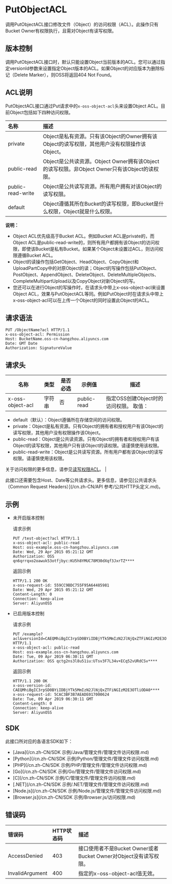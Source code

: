 # PutObjectACL

调用PutObjectACL接口修改文件（Object）的访问权限（ACL）。此操作只有Bucket Owner有权限执行，且需对Object有读写权限。

## 版本控制

调用PutObjectACL接口时，默认只能设置Object当前版本的ACL。您可以通过指定versionId参数来设置指定Object版本的ACL。如果Object的对应版本为删除标记（Delete Marker），则OSS将返回404 Not Found。

## ACL说明

PutObjectACL接口通过Put请求中的`x-oss-object-acl`头来设置Object ACL。目前Object包括如下四种访问权限。

|名称|描述|
|:-|:-|
|private|Object是私有资源。只有该Object的Owner拥有该Object的读写权限，其他用户没有权限操作该Object。|
|public-read|Object是公共读资源。Object Owner拥有该Object的读写权限。非Object Owner只有该Object的读权限。|
|public-read-write|Object是公共读写资源。所有用户拥有对该Object的读写权限。|
|default|Object遵循其所在Bucket的读写权限，即Bucket是什么权限，Object就是什么权限。|

**说明：**

-   Object ACL优先级高于Bucket ACL。例如Bucket ACL是private的，而Object ACL是public-read-write的，则所有用户都拥有该Object的访问权限，即使该Bucket是私有Bucket。如果某个Object未设置过ACL，则访问权限遵循Bucket ACL。
-   Object的读操作包括GetObject、HeadObject、CopyObject和UploadPartCopy中的对原Object的读；Object的写操作包括PutObject、PostObject、AppendObject、DeleteObject、DeleteMultipleObjects、CompleteMultipartUpload以及CopyObject对新Object的写。
-   您还可以在进行Object的写操作时，在请求头中带上x-oss-object-acl来设置Object ACL，效果与PutObjectACL等同。例如PutObject时在请求头中带上x-oss-object-acl可以在上传一个Object的同时设置此Object的ACL。

## 请求语法

```
PUT /ObjectName?acl HTTP/1.1
x-oss-object-acl: Permission
Host: BucketName.oss-cn-hangzhou.aliyuncs.com
Date: GMT Date
Authorization: SignatureValue
```

## 请求头

|名称|类型|是否必选|示例值|描述|
|--|--|----|---|--|
|x-oss-object-acl|字符串|否|public-read|指定OSS创建Object时的访问权限。 取值：

-   default（默认）：Object遵循所在存储空间的访问权限。
-   private：Object是私有资源。只有Object的拥有者和授权用户有该Object的读写权限，其他用户没有权限操作该Object。
-   public-read：Object是公共读资源。只有Object的拥有者和授权用户有该Object的读写权限，其他用户只有该Object的读权限。请谨慎使用该权限。
-   public-read-write：Object是公共读写资源。所有用户都有该Object的读写权限。请谨慎使用该权限。

关于访问权限的更多信息，请参见[读写权限ACL](/cn.zh-CN/开发指南/数据安全/访问控制/读写权限ACL.md)。 |

此接口还需要包含Host、Date等公共请求头。更多信息，请参见[公共请求头（Common Request Headers）](/cn.zh-CN/API 参考/公共HTTP头定义.md)。

## 示例

-   未开启版本控制

    请求示例

    ```
    PUT /test-object?acl HTTP/1.1
    x-oss-object-acl: public-read
    Host: oss-example.oss-cn-hangzhou.aliyuncs.com
    Date: Wed, 29 Apr 2015 05:21:12 GMT
    Authorization: OSS qn6qrrqxo2oawuk53otfjbyc:KU5h8YMUC78M30dXqf3JxrTZ****
    ```

    返回示例

    ```
    HTTP/1.1 200 OK
    x-oss-request-id: 559CC9BDC755F95A64485981
    Date: Wed, 29 Apr 2015 05:21:12 GMT
    Content-Length: 0
    Connection: keep-alive
    Server: AliyunOSS
    ```

-   已启用版本控制

    请求示例

    ```
    PUT /example?acl&versionId=CAEQMhiBgIC3rpSD0BYiIDBjYTk5MmIzN2JlNjQxZTFiNGIzM2E3OTliODA0**** HTTP/1.1
    x-oss-object-acl: public-read
    Host: oss-example.oss-cn-hangzhou.aliyuncs.com
    Date: Tue, 09 Apr 2019 06:30:11 GMT
    Authorization: OSS qctg2ns3l8u51iu:UTsv3F7L34v+ECq52vURdCSv****
    ```

    返回示例

    ```
    HTTP/1.1 200 OK
    x-oss-version-id: CAEQMhiBgIC3rpSD0BYiIDBjYTk5MmIzN2JlNjQxZTFiNGIzM2E3OTliODA0****
    x-oss-request-id: 5CAC3BF3B7AEADE017000624
    Date: Tue, 09 Apr 2019 06:30:11 GMT
    Content-Length: 0
    Connection: keep-alive
    Server: AliyunOSS
    ```


## SDK

此接口所对应的各语言SDK如下：

-   [Java](/cn.zh-CN/SDK 示例/Java/管理文件/管理文件访问权限.md)
-   [Python](/cn.zh-CN/SDK 示例/Python/管理文件/管理文件访问权限.md)
-   [PHP](/cn.zh-CN/SDK 示例/PHP/管理文件/管理文件访问权限.md)
-   [Go](/cn.zh-CN/SDK 示例/Go/管理文件/管理文件访问权限.md)
-   [C](/cn.zh-CN/SDK 示例/C/管理文件/管理文件访问权限.md)
-   [.NET](/cn.zh-CN/SDK 示例/.NET/管理文件/管理文件访问权限.md)
-   [Node.js](/cn.zh-CN/SDK 示例/Node.js/管理文件/管理文件访问权限.md)
-   [Browser.js](/cn.zh-CN/SDK 示例/Browser.js/访问权限.md)

## 错误码

|错误码|HTTP状态码|描述|
|:--|:------|:-|
|AccessDenied|403|接口使用者不是Bucket Owner或者Bucket Owner对Object没有读写权限。|
|InvalidArgument|400|指定的x-oss-object-acl值无效。|

